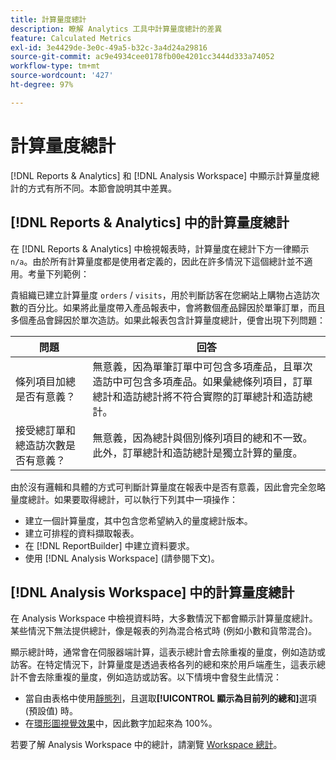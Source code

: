 ```yaml
---
title: 計算量度總計
description: 瞭解 Analytics 工具中計算量度總計的差異
feature: Calculated Metrics
exl-id: 3e4429de-3e0c-49a5-b32c-3a4d24a29816
source-git-commit: ac9e4934cee0178fb00e4201cc3444d333a74052
workflow-type: tm+mt
source-wordcount: '427'
ht-degree: 97%

---
```


# 計算量度總計

[!DNL Reports & Analytics] 和 [!DNL Analysis Workspace] 中顯示計算量度總計的方式有所不同。本節會說明其中差異。

## [!DNL Reports & Analytics] 中的計算量度總計

在 [!DNL Reports & Analytics] 中檢視報表時，計算量度在總計下方一律顯示 `n/a`。由於所有計算量度都是使用者定義的，因此在許多情況下這個總計並不適用。考量下列範例：

貴組織已建立計算量度 `orders` / `visits`，用於判斷訪客在您網站上購物占造訪次數的百分比。如果將此量度帶入產品報表中，會將數個產品歸因於單筆訂單，而且多個產品會歸因於單次造訪。如果此報表包含計算量度總計，便會出現下列問題：

| 問題 | 回答 |
|---|---|
| 條列項目加總是否有意義？ | 無意義，因為單筆訂單中可包含多項產品，且單次造訪中可包含多項產品。如果彙總條列項目，訂單總計和造訪總計將不符合實際的訂單總計和造訪總計。 |
| 接受總訂單和總造訪次數是否有意義？ | 無意義，因為總計與個別條列項目的總和不一致。此外，訂單總計和造訪總計是獨立計算的量度。 |

由於沒有邏輯和具體的方式可判斷計算量度在報表中是否有意義，因此會完全忽略量度總計。如果要取得總計，可以執行下列其中一項操作：

* 建立一個計算量度，其中包含您希望納入的量度總計版本。
* 建立可排程的資料擷取報表。
* 在 [!DNL ReportBuilder] 中建立資料要求。
* 使用 [!DNL Analysis Workspace] (請參閱下文)。

## [!DNL Analysis Workspace] 中的計算量度總計

在 Analysis Workspace 中檢視資料時，大多數情況下都會顯示計算量度總計。某些情況下無法提供總計，像是報表的列為混合格式時 (例如小數和貨幣混合)。

顯示總計時，通常會在伺服器端計算，這表示總計會去除重複的量度，例如造訪或訪客。在特定情況下，計算量度是透過表格各列的總和來於用戶端產生，這表示總計不會去除重複的量度，例如造訪或訪客。以下情境中會發生此情況：

* 當自由表格中使用[靜態列](/help/analyze/analysis-workspace/visualizations/freeform-table/column-row-settings/manual-vs-dynamic-rows.md)，且選取&#x200B;**[!UICONTROL 顯示為目前列的總和]**&#x200B;選項 (預設值) 時。
* 在[環形圖視覺效果](/help/analyze/analysis-workspace/visualizations/donut.md)中，因此數字加起來為 100%。

若要了解 Analysis Workspace 中的總計，請瀏覽 [Workspace 總計](https://experienceleague.adobe.com/docs/analytics/analyze/analysis-workspace/visualizations/freeform-table/workspace-totals.html#static-row-total)。
